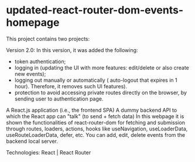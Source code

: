 # updated-react-router-dom-events-homepage

This project contains two projects:

Version 2.0:
In this version, it was added the following:
- token authentication;
- logging in (updating the UI with more features: edit/delete or also create new events);
- logging out manually or automatically ( auto-logout that expires in 1 hour). Therefore, it removes such UI features).
- protection to avoid accessing private routes directly on the browser, by sending user to authentication page.

A React.js application (i.e., the frontend SPA)
A dummy backend API to which the React app can "talk" (to send + fetch data)
In this webpage it is shown the functionalities of react-router-dom for fetching and submission through routes, loaders, actions, hooks like useNavigation, useLoaderData, useRouteLoaderData, defer, etc. You can add, edit, delete events from the backend local server.

Technologies: React | React Router
